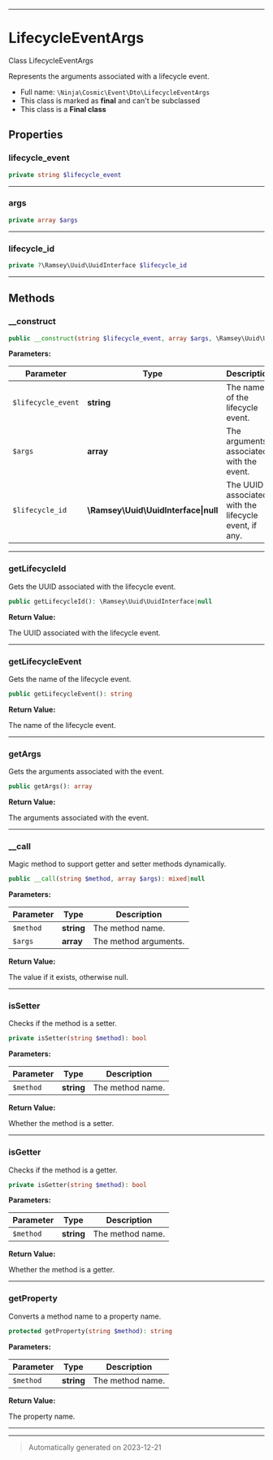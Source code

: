 ***

# LifecycleEventArgs

Class LifecycleEventArgs

Represents the arguments associated with a lifecycle event.

* Full name: `\Ninja\Cosmic\Event\Dto\LifecycleEventArgs`
* This class is marked as **final** and can't be subclassed
* This class is a **Final class**



## Properties


### lifecycle_event



```php
private string $lifecycle_event
```






***

### args



```php
private array $args
```






***

### lifecycle_id



```php
private ?\Ramsey\Uuid\UuidInterface $lifecycle_id
```






***

## Methods


### __construct



```php
public __construct(string $lifecycle_event, array $args, \Ramsey\Uuid\UuidInterface|null $lifecycle_id): mixed
```








**Parameters:**

| Parameter | Type | Description |
|-----------|------|-------------|
| `$lifecycle_event` | **string** | The name of the lifecycle event. |
| `$args` | **array** | The arguments associated with the event. |
| `$lifecycle_id` | **\Ramsey\Uuid\UuidInterface&#124;null** | The UUID associated with the lifecycle event, if any. |





***

### getLifecycleId

Gets the UUID associated with the lifecycle event.

```php
public getLifecycleId(): \Ramsey\Uuid\UuidInterface|null
```









**Return Value:**

The UUID associated with the lifecycle event.




***

### getLifecycleEvent

Gets the name of the lifecycle event.

```php
public getLifecycleEvent(): string
```









**Return Value:**

The name of the lifecycle event.




***

### getArgs

Gets the arguments associated with the event.

```php
public getArgs(): array
```









**Return Value:**

The arguments associated with the event.




***

### __call

Magic method to support getter and setter methods dynamically.

```php
public __call(string $method, array $args): mixed|null
```








**Parameters:**

| Parameter | Type | Description |
|-----------|------|-------------|
| `$method` | **string** | The method name. |
| `$args` | **array** | The method arguments. |


**Return Value:**

The value if it exists, otherwise null.




***

### isSetter

Checks if the method is a setter.

```php
private isSetter(string $method): bool
```








**Parameters:**

| Parameter | Type | Description |
|-----------|------|-------------|
| `$method` | **string** | The method name. |


**Return Value:**

Whether the method is a setter.




***

### isGetter

Checks if the method is a getter.

```php
private isGetter(string $method): bool
```








**Parameters:**

| Parameter | Type | Description |
|-----------|------|-------------|
| `$method` | **string** | The method name. |


**Return Value:**

Whether the method is a getter.




***

### getProperty

Converts a method name to a property name.

```php
protected getProperty(string $method): string
```








**Parameters:**

| Parameter | Type | Description |
|-----------|------|-------------|
| `$method` | **string** | The method name. |


**Return Value:**

The property name.




***


***
> Automatically generated on 2023-12-21

